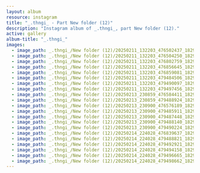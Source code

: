 ```yaml
---
layout: album
resource: instagram
title: "_.thngi_ - Part New folder (12)"
description: "Instagram album of _.thngi_, part New folder (12)."
active: gallery
album-title: "_.thngi_"
images:
  - image_path: _.thngi_/New folder (12)/20250211_132203_476502437_18295460383233157_4978590047307318420_n.jpg
  - image_path: _.thngi_/New folder (12)/20250211_132203_476504250_18295460401233157_8839025833587476939_n.jpg
  - image_path: _.thngi_/New folder (12)/20250211_132203_476802759_18295460440233157_4494534615674847198_n.jpg
  - image_path: _.thngi_/New folder (12)/20250211_132203_476856645_18295460392233157_2707067377283322374_n.jpg
  - image_path: _.thngi_/New folder (12)/20250211_132203_476859081_18295460413233157_5606283307107606574_n.jpg
  - image_path: _.thngi_/New folder (12)/20250211_132203_479484506_18295460431233157_9178395876673494207_n.jpg
  - image_path: _.thngi_/New folder (12)/20250211_132203_479490097_18295460422233157_7846527962045511456_n.jpg
  - image_path: _.thngi_/New folder (12)/20250211_132203_479497456_18295460374233157_3635768481644897870_n.jpg
  - image_path: _.thngi_/New folder (12)/20250213_230859_476584411_18295733767233157_6061738290649637746_n.jpg
  - image_path: _.thngi_/New folder (12)/20250213_230859_479488924_18295733827233157_8279117971125444082_n.jpg
  - image_path: _.thngi_/New folder (12)/20250213_230900_476576189_18295733854233157_5575941851262814854_n.jpg
  - image_path: _.thngi_/New folder (12)/20250213_230900_479485911_18295733845233157_5745123980325811339_n.jpg
  - image_path: _.thngi_/New folder (12)/20250213_230900_479487448_18295733809233157_8717644284145428472_n.jpg
  - image_path: _.thngi_/New folder (12)/20250213_230900_479488140_18295733836233157_2223925652346932055_n.jpg
  - image_path: _.thngi_/New folder (12)/20250213_230900_479490224_18295733818233157_6739448471485384960_n.jpg
  - image_path: _.thngi_/New folder (12)/20250214_224028_476839637_18295854298233157_4145100237782610784_n.jpg
  - image_path: _.thngi_/New folder (12)/20250214_224028_479488821_18295854280233157_339736864782057402_n.jpg
  - image_path: _.thngi_/New folder (12)/20250214_224028_479492921_18295854271233157_4161163535655143148_n.jpg
  - image_path: _.thngi_/New folder (12)/20250214_224028_479494158_18295854244233157_4229161530512585063_n.jpg
  - image_path: _.thngi_/New folder (12)/20250214_224028_479496665_18295854310233157_1504132882341977555_n.jpg
  - image_path: _.thngi_/New folder (12)/20250214_224028_479498662_18295854262233157_5820270200285920826_n.jpg
---
```

